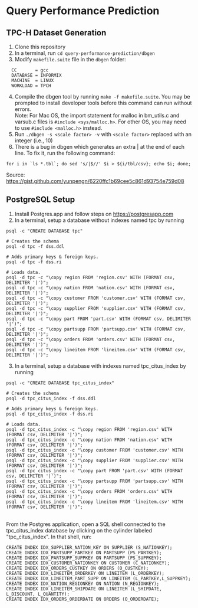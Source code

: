 # Query Performance Prediction

## TPC-H Dataset Generation
1. Clone this repository
2. In a terminal, run `cd query-performance-prediction/dbgen`
3. Modify `makefile.suite` file in the `dbgen` folder:
```
  CC       = gcc
  DATABASE = INFORMIX
  MACHINE  = LINUX
  WORKLOAD = TPCH
```
4. Compile the dbgen tool by running `make -f makefile.suite`. You may be prompted to install developer tools before this command can run without errors. <br>
   Note: For Mac OS, the import statement for malloc in bm_utils.c and varsub.c files is `#include <sys/malloc.h>`. For other OS, you may need to use `#include <malloc.h>` instead.
6. Run `./dbgen -s <scale factor> -v` with `<scale factor>` replaced with an integer (i.e., 10)
7. There is a bug in dbgen which generates an extra | at the end of each line. To fix it, run the following command:
```
for i in `ls *.tbl`; do sed 's/|$//' $i > ${i/tbl/csv}; echo $i; done;
```
Source: https://gist.github.com/yunpengn/6220ffc1b69cee5c861d93754e759d08

## PostgreSQL Setup
1. Install Postgres.app and follow steps on https://postgresapp.com
2. In a terminal, setup a database without indexes named tpc by running
```
psql -c "CREATE DATABASE tpc"

# Creates the schema
psql -d tpc -f dss.ddl

# Adds primary keys & foreign keys.
psql -d tpc -f dss.ri

# Loads data.
psql -d tpc -c "\copy region FROM 'region.csv' WITH (FORMAT csv, DELIMITER '|')";
psql -d tpc -c "\copy nation FROM 'nation.csv' WITH (FORMAT csv, DELIMITER '|')";
psql -d tpc -c "\copy customer FROM 'customer.csv' WITH (FORMAT csv, DELIMITER '|')";
psql -d tpc -c "\copy supplier FROM 'supplier.csv' WITH (FORMAT csv, DELIMITER '|')";
psql -d tpc -c "\copy part FROM 'part.csv' WITH (FORMAT csv, DELIMITER '|')";
psql -d tpc -c "\copy partsupp FROM 'partsupp.csv' WITH (FORMAT csv, DELIMITER '|')";
psql -d tpc -c "\copy orders FROM 'orders.csv' WITH (FORMAT csv, DELIMITER '|')";
psql -d tpc -c "\copy lineitem FROM 'lineitem.csv' WITH (FORMAT csv, DELIMITER '|')";
```

3. In a terminal, setup a database with indexes named tpc_citus_index by running
```
psql -c "CREATE DATABASE tpc_citus_index"

# Creates the schema
psql -d tpc_citus_index -f dss.ddl

# Adds primary keys & foreign keys.
psql -d tpc_citus_index -f dss.ri

# Loads data.
psql -d tpc_citus_index -c "\copy region FROM 'region.csv' WITH (FORMAT csv, DELIMITER '|')";
psql -d tpc_citus_index -c "\copy nation FROM 'nation.csv' WITH (FORMAT csv, DELIMITER '|')";
psql -d tpc_citus_index -c "\copy customer FROM 'customer.csv' WITH (FORMAT csv, DELIMITER '|')";
psql -d tpc_citus_index -c "\copy supplier FROM 'supplier.csv' WITH (FORMAT csv, DELIMITER '|')";
psql -d tpc_citus_index -c "\copy part FROM 'part.csv' WITH (FORMAT csv, DELIMITER '|')";
psql -d tpc_citus_index -c "\copy partsupp FROM 'partsupp.csv' WITH (FORMAT csv, DELIMITER '|')";
psql -d tpc_citus_index -c "\copy orders FROM 'orders.csv' WITH (FORMAT csv, DELIMITER '|')";
psql -d tpc_citus_index -c "\copy lineitem FROM 'lineitem.csv' WITH (FORMAT csv, DELIMITER '|')";
```
<br>
From the Postgres application, open a SQL shell connected to the tpc_citus_index database by clicking on the cylinder labeled "tpc_citus_index". In that shell, run: 

```
CREATE INDEX IDX_SUPPLIER_NATION_KEY ON SUPPLIER (S_NATIONKEY);
CREATE INDEX IDX_PARTSUPP_PARTKEY ON PARTSUPP (PS_PARTKEY);
CREATE INDEX IDX_PARTSUPP_SUPPKEY ON PARTSUPP (PS_SUPPKEY);
CREATE INDEX IDX_CUSTOMER_NATIONKEY ON CUSTOMER (C_NATIONKEY);
CREATE INDEX IDX_ORDERS_CUSTKEY ON ORDERS (O_CUSTKEY);
CREATE INDEX IDX_LINEITEM_ORDERKEY ON LINEITEM (L_ORDERKEY);
CREATE INDEX IDX_LINEITEM_PART_SUPP ON LINEITEM (L_PARTKEY,L_SUPPKEY);
CREATE INDEX IDX_NATION_REGIONKEY ON NATION (N_REGIONKEY);
CREATE INDEX IDX_LINEITEM_SHIPDATE ON LINEITEM (L_SHIPDATE, L_DISCOUNT, L_QUANTITY);
CREATE INDEX IDX_ORDERS_ORDERDATE ON ORDERS (O_ORDERDATE);
```
